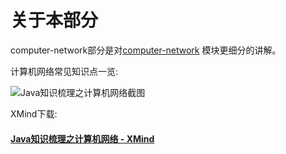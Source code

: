 # 关于本部分

computer-network部分是对[computer-network](https://github.com/guang19/framework-learning/blob/dev/computer-network/Computer-Network.md)
模块更细分的讲解。

计算机网络常见知识点一览:

![Java知识梳理之计算机网络截图](../../img/Java知识梳理之计算机网络截图.png)

XMind下载:

#### [Java知识梳理之计算机网络 - XMind](https://github.com/guang19/framework-learning/blob/dev/xmind_file/Java知识梳理之计算机网络.xmind)